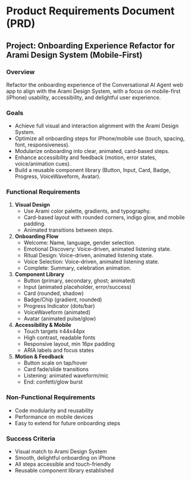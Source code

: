# Product Requirements Document (PRD)

## Project: Onboarding Experience Refactor for Arami Design System (Mobile-First)

### Overview
Refactor the onboarding experience of the Conversational AI Agent web app to align with the Arami Design System, with a focus on mobile-first (iPhone) usability, accessibility, and delightful user experience.

### Goals
- Achieve full visual and interaction alignment with the Arami Design System.
- Optimize all onboarding steps for iPhone/mobile use (touch, spacing, font, responsiveness).
- Modularize onboarding into clear, animated, card-based steps.
- Enhance accessibility and feedback (motion, error states, voice/animation cues).
- Build a reusable component library (Button, Input, Card, Badge, Progress, VoiceWaveform, Avatar).

### Functional Requirements
1. **Visual Design**
   - Use Arami color palette, gradients, and typography.
   - Card-based layout with rounded corners, indigo glow, and mobile padding.
   - Animated transitions between steps.
2. **Onboarding Flow**
   - Welcome: Name, language, gender selection.
   - Emotional Discovery: Voice-driven, animated listening state.
   - Ritual Design: Voice-driven, animated listening state.
   - Voice Selection: Voice-driven, animated listening state.
   - Complete: Summary, celebration animation.
3. **Component Library**
   - Button (primary, secondary, ghost; animated)
   - Input (animated placeholder, error/success)
   - Card (rounded, shadow)
   - Badge/Chip (gradient, rounded)
   - Progress Indicator (dots/bar)
   - VoiceWaveform (animated)
   - Avatar (animated pulse/glow)
4. **Accessibility & Mobile**
   - Touch targets ≥44x44px
   - High contrast, readable fonts
   - Responsive layout, min 16px padding
   - ARIA labels and focus states
5. **Motion & Feedback**
   - Button scale on tap/hover
   - Card fade/slide transitions
   - Listening: animated waveform/mic
   - End: confetti/glow burst

### Non-Functional Requirements
- Code modularity and reusability
- Performance on mobile devices
- Easy to extend for future onboarding steps

### Success Criteria
- Visual match to Arami Design System
- Smooth, delightful onboarding on iPhone
- All steps accessible and touch-friendly
- Reusable component library established 